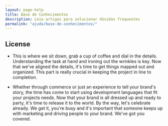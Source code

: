 ```yaml
---
layout: page-help
title: Base de Conhecimentos
description: Leia artigos para solucionar dúvidas frequentes
permalink: "ajuda/base-de-conhecimentos/"
---
```


## License
- This is where we sit down, grab a cup of coffee and dial in the details. Understanding the task at hand and ironing out the wrinkles is key. Now that we've aligned the details, it's time to get things mapped out and organized. This part is really crucial in keeping the project in line to completion.

- Whether through commerce or just an experience to tell your brand's story, the time has come to start using development languages that fit your projects needs. Now that your brand is all dressed up and ready to party, it's time to release it to the world. By the way, let's celebrate already. We get it, you're busy and it's important that someone keeps up with marketing and driving people to your brand. We've got you covered.